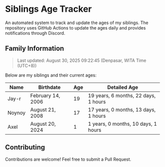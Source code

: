 # Siblings Age Tracker

An automated system to track and update the ages of my siblings. The repository uses GitHub Actions to update the ages daily and provides notifications through Discord.

## Family Information

> Last updated: August 30, 2025 09:22:45 (Denpasar, WITA Time (UTC+8))

Below are my siblings and their current ages:

| Name | Birthdate | Age | Detailed Age |
|------|-----------|-----|-------------|
| Jay-r | February 14, 2006 | 19 | 19 years, 6 months, 22 days, 1 hours |
| Noynoy | August 21, 2008 | 17 | 17 years, 0 months, 13 days, 1 hours |
| Axel | August 20, 2024 | 1 | 1 years, 0 months, 10 days, 1 hours |

## Contributing

Contributions are welcome! Feel free to submit a Pull Request.